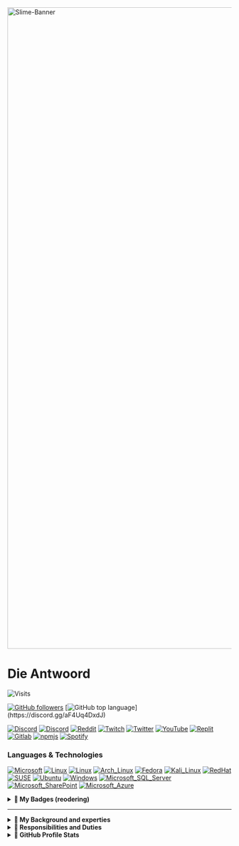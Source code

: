 
<image src="./assets/image00.png" alt=Slime-Banner width=1440/>

# Die Antwoord

![Visits](https://komarev.com/ghpvc?username=Die-Antwoord)

[![GitHub followers](https://img.shields.io/github/followers/Die-Antwoord-000?&logo=GitHub)](https://github.com/Die-Antwoord)
[![GitHub top language](https://img.shields.io/github/languages/top/qwertyquerty/pypresence.svg?)](https://discord.gg/aF4Uq4DxdJ)

[![Discord](https://img.shields.io/badge/-Discord-000?&logo=Discord)](https://discord.gg/aF4Uq4DxdJ)
[![Discord](https://img.shields.io/badge/-Dangercord-000?&logo=Discord)](https://dangercord.com)
[![Reddit](https://img.shields.io/badge/-Reddit-000?&logo=Reddit)](https://www.reddit.com/user/die_antwoord_za)
[![Twitch](https://img.shields.io/badge/-Twitch-000?&logo=Twitch)](https://www.twitch.tv/die_antwoord_wkj)
[![Twitter](https://img.shields.io/badge/-Twitter-000?&logo=Twitter)](https://twitter.com/dieantwoordza)
[![YouTube](https://img.shields.io/badge/-YouTube-000?&logo=YouTube)](https://www.youtube.com/channel/UCnl7cWx6PVdIelry9YBFxXA)
[![Replit](https://img.shields.io/badge/-Replit-000?&logo=Replit)](https://replit.com/@Die-Antwoord)
[![Gitlab](https://img.shields.io/badge/-Gitlab-000?&logo=Gitlab)](https://gitlab.com/die-antwoord)
[![npmjs](https://img.shields.io/badge/-npmjs-000?&logo=npm)](https://www.npmjs.com/~dieantwoord)
[![Spotify](https://img.shields.io/badge/-Spotify-000?&logo=Spotify)](https://open.spotify.com/user/zsb4oem3sdzl6k8bfara026pz?si=ce432f1572a34610)

### Languages & Technologies

[![Microsoft](https://img.shields.io/badge/-Microsoft-000?&logo=Microsoft)]()
[![Linux](https://img.shields.io/badge/-Linux-000?&logo=Linux)]()
[![Linux](https://img.shields.io/badge/-Linux-000?&logo=linux)]()
[![Arch_Linux](https://img.shields.io/badge/-Arch_Linux-1793D1-000?&logo=arch-linux)]()
[![Fedora](https://img.shields.io/badge/-Fedora-000?&logo=fedora)]()
[![Kali_Linux](https://img.shields.io/badge/-Kali_Linux-000?&logo=kali-linux)]()
[![RedHat](https://img.shields.io/badge/-Red%20Hat-000?&logo=redhat)]()
[![SUSE](https://img.shields.io/badge/-SUSE-000?&logo=SUSE)]()
[![Ubuntu](https://img.shields.io/badge/-Ubuntu-000?&logo=ubuntu)]()
[![Windows](https://img.shields.io/badge/-Windows-000?&logo=windows)]()
[![Microsoft_SQL_Server](https://img.shields.io/badge/-Microsoft_SQL_Server-000?&logo=microsoft-sql-server)]()
[![Microsoft_SharePoint](https://img.shields.io/badge/-Microsoft_SharePoint-000?&logo=microsoft-sharepoint)]()
[![Microsoft_Azure](https://img.shields.io/badge/-microsoft%20azure-000?&logo=microsoft-azure)]()

<details>
 <summary><b>💠 My Badges (reodering)</b></summary>

[![Ask-me-anything](https://img.shields.io/badge/Ask%20me-anything-1abc9c.svg)]()

[![GitHub](https://img.shields.io/github/followers/Die-Antwoord.svg?style=social&label=Follow&maxAge=2592000)]()
[![Microsoft](https://img.shields.io/badge/-Microsoft-000?&logo=Microsoft)]()
[![LeetCode](https://img.shields.io/badge/-LeetCode-000?&logo=LeetCode&logoColor=black)]()
[![Google_chrome](https://img.shields.io/badge/Google_chrome-000?&logo=Google-chrome&logoColor=white)]()
[![powershell](https://img.shields.io/badge/powershell-000?&logo=powershell&logoColor=white)]()
[![Replit](https://img.shields.io/badge/replit-000?&logo=replit&logoColor=white)]()
[![Gimp](https://img.shields.io/badge/gimp-000?&logo=gimp&logoColor=white)]()
[![Spotify](https://img.shields.io/badge/Spotify-000?&&logo=spotify&logoColor=white)]()
[![SoundCloud](https://img.shields.io/badge/SoundCloud-000?&logo=soundcloud&logoColor=white)]()
[![Steam](https://img.shields.io/badge/Steam-000?&logo=steam&logoColor=white)]()
[![Battle.net](https://img.shields.io/badge/Battle.net-000?&logo=battle.net&logoColor=148EFF)]()
[![Python](https://img.shields.io/badge/Python-000?&logo=python&logoColor=white)]()
[![HTML5](https://img.shields.io/badge/HTML5-000?&logo=html5&logoColor=white)]()
[![CSS3](https://img.shields.io/badge/CSS3-000?&logo=css3&logoColor=white)]()
[![TypeScript](https://img.shields.io/badge/TypeScript-000?&logo=typescript&logoColor=white)]()
[![JavaScript](https://img.shields.io/badge/JavaScript-000?&logo=javascript&logoColor=F7DF1E)]()
[![Python](https://img.shields.io/badge/Python-000?&logo=python&logoColor=white)]()
[![HTML](https://img.shields.io/badge/HTML-000?&logo=html5&logoColor=white)]()
[![CSS](https://img.shields.io/badge/CSS-000?&&logo=css3&logoColor=white)]()
[![Twitch](https://img.shields.io/badge/Twitch-000?&logo=twitch&logoColor=white)]()
[![YouTube](https://img.shields.io/badge/YouTube-000?&logo=youtube&logoColor=white)]()

[![Medium](https://img.shields.io/badge/Medium-000?&logo=medium&logoColor=white)]()
[![RSS](https://img.shields.io/badge/RSS-000?&logo=rss&logoColor=white)]()
[![Wordpress](https://img.shields.io/badge/Wordpress-000?&logo=wordpress&logoColor=white)]()
[![Joomla](https://img.shields.io/badge/Joomla-5091CD-000?&logo=joomla&logoColor=white)]()

[![PayPal](https://img.shields.io/badge/PayPal-00457C-000?&logo=paypal&logoColor=white)]()

[![Vercel](https://img.shields.io/badge/Vercel-000000-000?&logo=vercel&logoColor=white)]()
[![MongoDB](https://img.shields.io/badge/MongoDB-4EA94B-000?&logo=mongodb&logoColor=white)]()
[![MySQL](https://img.shields.io/badge/MySQL-005C84-000?&logo=mysql&logoColor=white)]()
[![SQLite](https://img.shields.io/badge/SQLite-07405E-000?&logo=sqlite&logoColor=white)]()
[![Linux](https://img.shields.io/badge/Linux-FCC624-000?&logo=linux&logoColor=black)]()
[![Arch_Linux](https://img.shields.io/badge/Arch_Linux-1793D1-000?&logo=arch-linux&logoColor=white)]()
[![Fedora](https://img.shields.io/badge/Fedora-294172-000?&logo=fedora&logoColor=white)]()
[![Kali_Linux](https://img.shields.io/badge/Kali_Linux-557C94-000?&logo=kali-linux&logoColor=white)]()
[![RedHat](https://img.shields.io/badge/Red%20Hat-EE0000-000?&logo=redhat&logoColor=white)]()
[![SUSE](https://img.shields.io/badge/SUSE-0C322C-000?&logo=SUSE&logoColor=white)]()
[![Ubuntu](https://img.shields.io/badge/Ubuntu-E95420-000?&logo=ubuntu&logoColor=white)]()
[![Windows](https://img.shields.io/badge/Windows-0078D6-000?&logo=windows&logoColor=white)]()
[![Microsoft_SQL_Server](https://img.shields.io/badge/Microsoft_SQL_Server-CC2927-000?&logo=microsoft-sql-server&logoColor=white)]()
[![Microsoft_SharePoint](https://img.shields.io/badge/Microsoft_SharePoint-0078D4-000?&logo=microsoft-sharepoint&logoColor=white)]()
[![Microsoft_Azure](https://img.shields.io/badge/microsoft%20azure-0089D6-000?&logo=microsoft-azure&logoColor=white)]()
[![Visual_Studio](https://img.shields.io/badge/Visual_Studio-5C2D91-000?&logo=visual%20studio&logoColor=white)]()
[![Sublime_Text](https://img.shields.io/badge/sublime_text-000.svg?&&logo=sublime-text&logoColor=important)]()
[![Google_Cloud](https://img.shields.io/badge/Google_Cloud-000?&logo=google-cloud&logoColor=white)]()

[![TikTok](https://img.shields.io/badge/TikTok-000?&logo=tiktok&logoColor=white)]()
[![Twitter](https://img.shields.io/badge/Twitter-000?&logo=twitter&logoColor=white)]()
[![Stack_Overflow](https://img.shields.io/badge/Stack_Overflow-000?&logo=stack-overflow&logoColor=white)]()
[![Reddit](https://img.shields.io/badge/Reddit-000?&logo=reddit&logoColor=white)]()
[![LinkedIn](https://img.shields.io/badge/LinkedIn-000?&logo=linkedin&logoColor=white)]()
[![GitLab](https://img.shields.io/badge/GitLab-330F63-000?&logo=gitlab&logoColor=white)]()
[![GitHub](https://img.shields.io/badge/GitHub-100000-000?&logo=github&logoColor=white)]()
[![Codepen](https://img.shields.io/badge/Codepen-000000-000?&logo=codepen&logoColor=white)]()
[![Bitbucket](https://img.shields.io/badge/Bitbucket-0747a6-000?&logo=bitbucket&logoColor=white)]()

</details>

------------------------------

<details>
 <summary><b>💠 My Background and experties</b></summary>

 🔭 Qualification and Achievements 🔭
------------------------------
 
```css
⦁ +A 220-601 (Hardware and Software) Exam No 220-601 
⦁ +A 220-602 (IT Technician) Exam No 220-602 
⦁ +N (Networking) 
⦁ MCSE:70-270 (Installing, Configuring, and Administering Microsoft Windows XP Professional) 
⦁ MCSE:70-293 (Planning and Maintaining a Windows Server 2003 Network Infrastructure) 
⦁ MCSE:70-236 (Microsoft Exchange Server 2007 Configuration) 
⦁ MCSE:70-294 (Windows Server 2003 Active Directory Planning Implementation and Maintenance) 
⦁ MCSE:70-290 (Windows Server 2003 Environment Management and Maintenance ) 
⦁ MCSE:70-291 (Windows Server 2003 Network Infrastructure Implementation Management and Maintenance) 
⦁ MCSE:70-297 (Windows Server 2003 Directory Service Design) 
⦁ MCSE:70-294 (Windows Server 2003 Active Directory Planning Implementation and Maintenance) 
⦁ MCSE:70-236 (Microsoft Exchange Server 2007 Configuration) 
⦁ MCSE:70-228 (SQL Server 2000 Administration) 
⦁ CCNA 
⦁ Linux Server (Ubuntu, Kali) ⦁ ICDL, ITIL
```
</details>

<details>
 <summary><b>💠 Responsibilities and Duties</b></summary>

 🔭 Implementation, Configuration Managing and Maintaining Infrastructures 🔭
------------------------------
 
```css
⦁ SQL Server Databases 
⦁ Active Directory Domain Server Infrastructure 
⦁ Microsoft Exchange Server 
⦁ Microsoft SQL 
⦁ Virtualized Server (VMware, HyperV) 
⦁ Microsoft HyperV Cluster Server 
⦁ Windows Update Server 
⦁ Windows Desktop Application (Deplotment, Backups) 
⦁ Antivirus Systems ( Trend Micro, Bit defender, Kaspersky ) 
⦁ Network LAN and WAN services ⦁ Firewalls, DMZ, Routing and QOS 
⦁ DNS, IIS and 3de party hosted services 
⦁ Web Proxy Systems and Server (ISA, Free Proxy etc.) 
⦁ Backups tapes, drives and online storage 
⦁ 3de party apps (Coltech, VIP, Pastel, AutoCAD, Qcad, Photoshop, Smartboards)
```
</details>

<details>
 <summary><b>💠 GitHub Profile Stats</b></summary>

------------------------------
 
[![GitHub Stats](https://github-readme-stats-die-antwoord.vercel.app/api?username=Die-Antwoord&show_icons=true&theme=transparent&border_radius=12)](https://discord.gg/aF4Uq4DxdJ)

[![GitHub Streak](https://github-readme-streak-stats.herokuapp.com?user=Die-Antwoord&theme=windows-dark&border_radius=12&date_format=j%20M%5B%20Y%5D&background=DD272700&border=DDDAD7&stroke=DDDDDD&sideNums=025CDA&sideLabels=417E87&currStreakLabel=417E87&dates=025CDA&ring=025CDA&fire=DD2727&currStreakNum=025CDA)](https://discord.gg/aF4Uq4DxdJ)

[![Top Langs](https://github-readme-stats-die-antwoord.vercel.app/api/top-langs/?username=Die-Antwoord&theme=transparent&layout=compact&card_width=445&border_radius=12)](https://discord.gg/aF4Uq4DxdJ)

------------------------------
 
[![Discord Presence](https://lanyard.cnrad.dev/api/224320540402253824?theme=dark&bg=06142e&animated=true&hideDiscrim=true&borderRadius=25px&idleMessage=||There%20can%20only%20be%20one||)](https://discord.com/users/224320540402253824)

</details>
 
<!--
[![MyAnimeList](https://cdn.myanimelist.net/signature/dieantwoord.png)](https://myanimelist.net/animelist/dieantwoord&sclick=1)
-->
